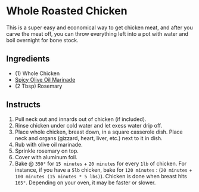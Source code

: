 # Whole Roasted Chicken

This is a super easy and economical way to get chicken meat, and after you carve the meat off, you can throw everything left into a pot with water and boil overnight for bone stock.

## Ingredients

* (1) Whole Chicken
* [Spicy Olive Oil Marinade](../../Marinades/Spicy_Chili_Olive_Oil/readme.md)
* (2 Tbsp) Rosemary

## Instructs

1. Pull neck out and innards out of chicken (if included).
2. Rinse chicken under cold water and let exess water drip off.
3. Place whole chicken, breast down, in a square casserole dish. Place neck and organs (gizzard, heart, liver, etc.) next to it in dish.
4. Rub with olive oil marinade.
5. Sprinkle rosemary on top.
6. Cover with aluminum foil.
7. Bake @ `350°` for `15 minutes` + `20 minutes` for every `1lb` of chicken. For instance, if you have a `5lb` chicken, bake for `120 minutes` : (`20 minutes` + `100 minutes (15 minutes * 5 lbs)`). Chicken is done when breast hits `165°`. Depending on your oven, it may be faster or slower.
